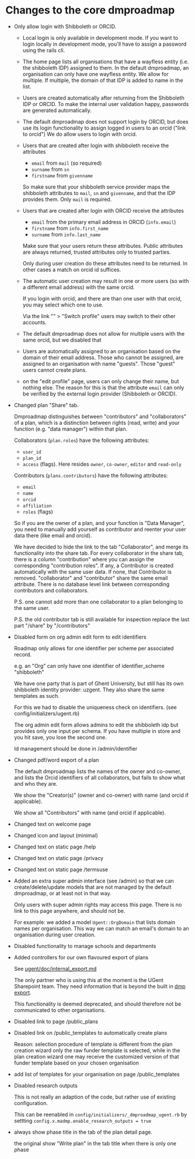 Changes to the core dmproadmap
==============================

* Only allow login with Shibboleth or ORCID.

  * Local login is only available in development mode.
    If you want to login locally in development mode,
    you'll have to assign a password using the rails cli.

  * The home page lists all organisations that have
    a wayfless entity (i.e. the shibboleth IDP) assigned to them.
    In the default dmproadmap, an organisation can
    only have one wayfless entity. We allow for
    multiple. If multiple, the domain of that
    IDP is added to name in the list.

  * Users are created automatically after returning
    from the Shibboleth IDP or ORCID.
    To make the internal user validation happy,
    passwords are generated automatically.

  * The default dmproadmap does not support login
    by ORCID, but does use its login functionality
    to assign logged in users to an orcid ("link to orcid")
    We do allow users to login with orcid.

  * Users that are created after login with shibboleth
    receive the attributes
    * `email` from `mail` (so required)
    * `surname` from `sn`
    * `firstname` from `givenname`

    So make sure that your shibboleth service provider
    maps the shibboleth attributes to `mail`, `sn` and `givenname`,
    and that the IDP provides them. Only `mail` is required.

  * Users that are created after login with ORCID
    receive the attributes
    * `email` from the primary email address in ORCID (`info.email`)
    * `firstname` from `info.first_name`
    * `surname` from `info.last_name`

    Make sure that your users return these attributes.
    Public attributes are always returned,
    trusted attributes only to trusted parties.

    Only during user creation do these attributes
    need to be returned. In other cases a match on
    orcid id suffices.

  * The automatic user creation may result in one or more users
    (so with a different email address) with the same orcid.

    If you login with orcid, and there are than one user
    with that orcid, you may select which one to use.

    Via the link "<user name>" > "Switch profile"
    users may switch to their other accounts.

  * The default dmproadmap does not allow for multiple users
    with the same orcid, but we disabled that

  * Users are automatically assigned to an organisation
    based on the domain of their email address.
    Those who cannot be assigned, are assigned
    to an organisation with name "guests".
    Those "guest" users cannot create plans.

  * on the "edit profile" page, users can only
    change their name, but nothing else.
    The reason for this is that the attribute
    `email` can only be verified by the external
    login provider (Shibboleth or ORCID).

* Changed plan "Share" tab.

  Dmproadmap distinguishes between "contributors"
  and "collaborators" of a plan, which is a distinction
  between rights (read, write) and your function (e.g. "data manager")
  within that plan.

  Collaborators (`plan.roles`) have the following attributes:

  * `user_id`
  * `plan_id`
  * `access` (flags). Here resides `owner`, `co-owner`, `editor` and `read-only`

  Contributors (`plans.contributors`) have the following attributes:

  * `email`
  * `name`
  * `orcid`
  * `affiliation`
  * `roles` (flags)

  So if you are the owner of a plan,
  and your function is "Data Manager",
  you need to manually add yourself
  as contributor and reenter your
  user data there (like email and orcid).

  We have decided to hide the link to the tab
  "Collaborator", and merge its functionality
  into the share tab. For every collaborator
  in the share tab, there is a column "contribution"
  where you can assign the corresponding "contribution roles".
  If any, a Contributor is created automatically with
  the same user data. If none, that Contributor is
  removed. "collaborator" and "contributor" share
  the same email attribute. There is no database
  level link between corresponding contributors
  and collaborators.

  P.S. one cannot add more than one collaborator to a plan
       belonging to the same user.

  P.S. the old contributor tab is still available for inspection
       replace the last part "/share" by "/contributors"

* Disabled form on org admin edit form to edit identifiers

  Roadmap only allows for one identifier per scheme per associated
  record.

  e.g. an "Org" can only have one identifier of identifier_scheme "shibboleth"

  We have one party that is part of Ghent University,
  but still has its own shibboleth identity provider: uzgent.
  They also share the same templates as such.

  For this we had to disable the uniqueness check on identifiers.
  (see config/initializers/ugent.rb)

  The org admin edit form allows admins to edit the shibboleth idp
  but provides only one input per schema. If you have multiple in store
  and you hit save, you lose the second one.

  Id management should be done in /admin/identifier

* Changed pdf/word export of a plan

  The default dmproadmap lists the names of the
  owner and co-owner, and lists the Orcid
  identifiers of all collaborators,
  but fails to show what and who they are.

  We show the "Creator(s)" (owner and co-owner)
  with name (and orcid if applicable).

  We show all "Contributors" with name
  (and orcid if applicable).

* Changed text on welcome page

* Changed icon and layout (minimal)

* Changed text on static page /help

* Changed text on static page /privacy

* Changed text on static page /termsuse

* Added an extra super admin interface (see /admin)
  so that we can create/delete/update
  models that are not managed by the default
  dmproadmap, or at least not in that way.

  Only users with super admin rights may
  access this page. There is no link
  to this page anywhere, and should
  not be.

  For example: we added a model `Ugent::OrgDomain`
    that lists domain names per organisation.
    This way we can match an email's domain
    to an organisation during user creation.

* Disabled functionality to manage schools and departments

* Added controllers for our own flavoured export of plans

  See [ugent/doc/internal_export.md](https://github.com/DMPbelgium/roadmap/blob/master/ugent/doc/internal_export.md)

  The only partner who is using this at the moment
  is the UGent Sharepoint team. They need
  information that is beyond the built in
  [dmp export](https://github.com/DMPRoadmap/roadmap/wiki/API-Documentation-V1).

  This functionality is deemed deprecated,
  and should therefore not be communicated to
  other organisations.

* Disabled link to page /public_plans

* Disabled link on /public_templates to automatically create plans

  Reason: selection procedure of template is different from the plan creation wizard
          only the raw funder template is selected, while
          in the plan creation wizard one may receive
          the customized version of that funder template
          based on your chosen organisation

* add list of templates for your organisation on page /public_templates

* Disabled research outputs

  This is not really an adaption of the code,
  but rather use of existing configuration.

  This can be reenabled in `config/initializers/_dmproadmap_ugent.rb` by
  settting `config.x.madmp.enable_research_outputs = true`

* always show phase title in the tab of the plan detail page.

  the original show "Write plan" in the tab title when there is only one phase

